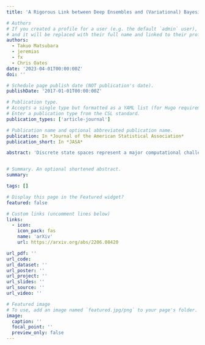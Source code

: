 ```yaml
---
title: 'A Rigorous Link between Deep Ensembles and (Variational) Bayesian Methods'

# Authors
# If you created a profile for a user (e.g. the default `admin` user), write the username (folder name) here
# and it will be replaced with their full name and linked to their profile.
authors:
  - Takuo Matsubara
  - jeremias
  - fx
  - Chris Oates
date: '2023-04-01T00:00:00Z'
doi: ''

# Schedule page publish date (NOT publication's date).
publishDate: '2017-01-01T00:00:00Z'

# Publication type.
# Accepts a single type but formatted as a YAML list (for Hugo requirements).
# Enter a publication type from the CSL standard.
publication_types: ['article-journal']

# Publication name and optional abbreviated publication name.
publication: In *Journal of the American Statistical Association*
publication_short: In *JASA*

abstract: 'Discrete state spaces represent a major computational challenge to statistical inference, since the computation of normalization constants requires summation over large or possibly infinite sets, which can be impractical. This article addresses this computational challenge through the development of a novel generalized Bayesian inference procedure suitable for discrete intractable likelihood. Inspired by recent methodological advances for continuous data, the main idea is to update beliefs about model parameters using a discrete Fisher divergence, in lieu of the problematic intractable likelihood. The result is a generalized posterior that can be sampled from using standard computational tools, such as Markov chain Monte Carlo, circumventing the intractable normalizing constant. The statistical properties of the generalized posterior are analyzed, with sufficient conditions for posterior consistency and asymptotic normality established. In addition, a novel and general approach to calibration of generalized posteriors is proposed. Applications are presented on lattice models for discrete spatial data and on multivariate models for count data, where in each case the methodology facilitates generalized Bayesian inference at low computational cost. Supplementary materials for this article are available online.'


# Summary. An optional shortened abstract.
summary: 

tags: []

# Display this page in the Featured widget?
featured: false

# Custom links (uncomment lines below)
links:
  - icon:
    icon_pack: fas
    name: 'arXiv'
    url: https://arxiv.org/abs/2206.08420

url_pdf: ''
url_code: 
url_dataset: ''
url_poster: ''
url_project: ''
url_slides: ''
url_source: ''
url_video: ''

# Featured image
# To use, add an image named `featured.jpg/png` to your page's folder.
image:
  caption: ''
  focal_point: ''
  preview_only: false
---
```

